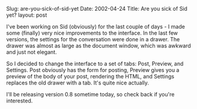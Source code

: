 Slug: are-you-sick-of-sid-yet
Date: 2002-04-24
Title: Are you sick of Sid yet?
layout: post

I&#39;ve been working on Sid (obviously) for the last couple of days - I made some (finally) very nice improvements to the interface. In the last few versions, the settings for the conversation were done in a drawer. The drawer was almost as large as the document window, which was awkward and just not elegant.

So I decided to change the interface to a set of tabs: Post, Preview, and Settings. Post obviously has the form for posting, Preview gives you a preview of the body of your post, rendering the HTML, and Settings replaces the old drawer with a tab. It&#39;s quite nice actually.

I&#39;ll be releasing version 0.8 sometime today, so check back if you&#39;re interested.

